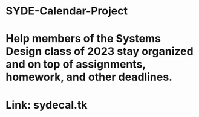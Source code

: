# SYDE-Calendar-Project
# Help members of the Systems Design class of 2023 stay organized and on top of assignments, homework, and other deadlines.
# Link: sydecal.tk
